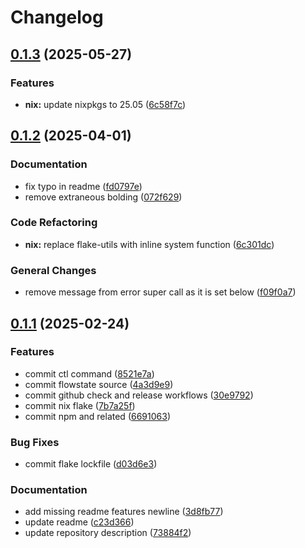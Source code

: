 # Changelog

## [0.1.3](https://github.com/jovulic/flowstate/compare/flowstate-v0.1.2...flowstate-v0.1.3) (2025-05-27)


### Features

* **nix:** update nixpkgs to 25.05 ([6c58f7c](https://github.com/jovulic/flowstate/commit/6c58f7c573b6faee98a186c939566e7450245d7b))

## [0.1.2](https://github.com/jovulic/flowstate/compare/flowstate-v0.1.1...flowstate-v0.1.2) (2025-04-01)


### Documentation

* fix typo in readme ([fd0797e](https://github.com/jovulic/flowstate/commit/fd0797ee5f734f43f37e30cfbe87d56a04d8f6e3))
* remove extraneous bolding ([072f629](https://github.com/jovulic/flowstate/commit/072f6298bbf3012197322934c94e3c0089508313))


### Code Refactoring

* **nix:** replace flake-utils with inline system function ([6c301dc](https://github.com/jovulic/flowstate/commit/6c301dc12a2cfa795477a91fee4a27d00dc8e3f2))


### General Changes

* remove message from error super call as it is set below ([f09f0a7](https://github.com/jovulic/flowstate/commit/f09f0a77cdc24e5bfacd7c0aaf89f703480074d5))

## [0.1.1](https://github.com/jovulic/flowstate/compare/flowstate-v0.1.0...flowstate-v0.1.1) (2025-02-24)


### Features

* commit ctl command ([8521e7a](https://github.com/jovulic/flowstate/commit/8521e7ad56279d9551aaa22fa04a95cbba4ca533))
* commit flowstate source ([4a3d9e9](https://github.com/jovulic/flowstate/commit/4a3d9e9dbb264c1767cfbca650bc3b3d27a038d7))
* commit github check and release workflows ([30e9792](https://github.com/jovulic/flowstate/commit/30e9792a5e0888bb5029a1ed605b28c46e918c8d))
* commit nix flake ([7b7a25f](https://github.com/jovulic/flowstate/commit/7b7a25f34cf84c5509bc8d40ed417e5aab9dcf23))
* commit npm and related ([6691063](https://github.com/jovulic/flowstate/commit/6691063603e265b700057b96bf0c387d3b1e5d88))


### Bug Fixes

* commit flake lockfile ([d03d6e3](https://github.com/jovulic/flowstate/commit/d03d6e3b8cb808636522c7f10bfa7a57d6155c56))


### Documentation

* add missing readme features newline ([3d8fb77](https://github.com/jovulic/flowstate/commit/3d8fb77ff384e1de32d8c08477f24d00d9eff611))
* update readme ([c23d366](https://github.com/jovulic/flowstate/commit/c23d3663d941d81f7d301688b76a38711e5a6245))
* update repository description ([73884f2](https://github.com/jovulic/flowstate/commit/73884f2678248d9dcf6f747f22b944ead56cf36c))

